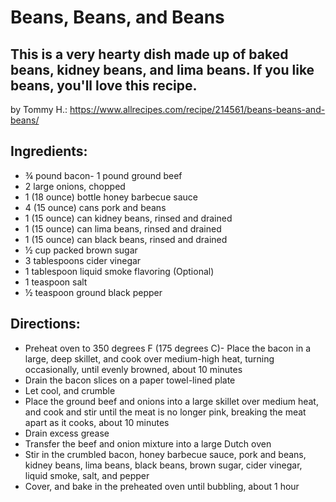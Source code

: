 
# Beans, Beans, and Beans

## This is a very hearty dish made up of baked beans, kidney beans, and lima beans. If you like beans, you'll love this recipe.

by Tommy H.: https://www.allrecipes.com/recipe/214561/beans-beans-and-beans/

## Ingredients:
- ¾ pound bacon- 1 pound ground beef
- 2 large onions, chopped
- 1 (18 ounce) bottle honey barbecue sauce
- 4 (15 ounce) cans pork and beans
- 1 (15 ounce) can kidney beans, rinsed and drained
- 1 (15 ounce) can lima beans, rinsed and drained
- 1 (15 ounce) can black beans, rinsed and drained
- ½ cup packed brown sugar
- 3 tablespoons cider vinegar
- 1 tablespoon liquid smoke flavoring  (Optional)
- 1 teaspoon salt
- ½ teaspoon ground black pepper


## Directions:
- Preheat oven to 350 degrees F (175 degrees C)- Place the bacon in a large, deep skillet, and cook over medium-high heat, turning occasionally, until evenly browned, about 10 minutes
- Drain the bacon slices on a paper towel-lined plate
- Let cool, and crumble
- Place the ground beef and onions into a large skillet over medium heat, and cook and stir until the meat is no longer pink, breaking the meat apart as it cooks, about 10 minutes
- Drain excess grease
- Transfer the beef and onion mixture into a large Dutch oven
- Stir in the crumbled bacon, honey barbecue sauce, pork and beans, kidney beans, lima beans, black beans, brown sugar, cider vinegar, liquid smoke, salt, and pepper
- Cover, and bake in the preheated oven until bubbling, about 1 hour


